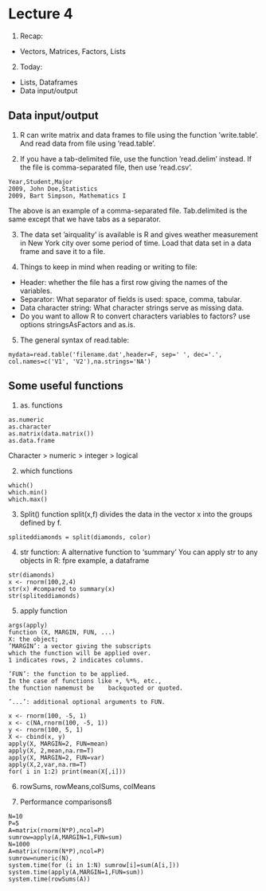 # Lecture 4
1. Recap:
  - Vectors, Matrices, Factors, Lists

2. Today:
  - Lists, Dataframes
  - Data input/output

## Data input/output
1. R can write matrix and data frames to file using the function ’write.table’. And read data from file using ’read.table’.

2. If you have a tab-delimited file, use the function ’read.delim’ instead. If the file is comma-separated file, then use ’read.csv’.
```
Year,Student,Major
2009, John Doe,Statistics
2009, Bart Simpson, Mathematics I
```
The above is an example of a comma-separated file. Tab.delimited is the same except that we have tabs as a separator.

3. The data set ’airquality’ is available is R and gives weather measurement in New York city over some period of time. Load that data set in a data frame and save it to a file.

4. Things to keep in mind when reading or writing to file:
  - Header: whether the file has a first row giving the names of the variables.
  - Separator: What separator of fields is used: space, comma, tabular.
  - Data character string: What character strings serve as missing data.
  -  Do you want to allow R to convert characters variables to factors? use options stringsAsFactors and as.is.
5. The general syntax of read.table:
```{r}
mydata=read.table('filename.dat',header=F, sep=' ', dec='.', col.names=c('V1', 'V2'),na.strings='NA')
```

## Some useful functions
1. as. functions
```{r}
as.numeric
as.character
as.matrix(data.matrix())
as.data.frame
```
Character > numeric > integer > logical

2. which functions
```{r}
which()
which.min()
which.max()
```

3. Split() function
split(x,f) divides the data in the vector x into the groups defined by f.
```
spliteddiamonds = split(diamonds, color)
```

4. str function: A alternative function to ‘summary’
You can apply str to any objects in R: fpre example, a dataframe
```
str(diamonds)
x <- rnorm(100,2,4)
str(x) #compared to summary(x)
str(spliteddiamonds)
```

5. apply function
```{r}
args(apply)
function (X, MARGIN, FUN, ...)
X: the object;
’MARGIN’: a vector giving the subscripts 
which the function will be applied over. 
1 indicates rows, 2 indicates columns.

’FUN’: the function to be applied. 
In the case of functions like +, %*%, etc., 
the function namemust be	backquoted or quoted.

’...’: additional optional arguments to FUN.
```
```{r}
x <- rnorm(100, -5, 1)
x <- c(NA,rnorm(100, -5, 1))
y <- rnorm(100, 5, 1)
X <- cbind(x, y)
apply(X, MARGIN=2, FUN=mean)
apply(X, 2,mean,na.rm=T)
apply(X, MARGIN=2, FUN=var)
apply(X,2,var,na.rm=T)
for( i in 1:2) print(mean(X[,i]))
```

6. rowSums, rowMeans,colSums, colMeans


7. Performance comparisonsß
```{r}
N=10
P=5
A=matrix(rnorm(N*P),ncol=P) 
sumrow=apply(A,MARGIN=1,FUN=sum)
N=1000
A=matrix(rnorm(N*P),ncol=P) 
sumrow=numeric(N), 
system.time(for (i in 1:N) sumrow[i]=sum(A[i,])) 
system.time(apply(A,MARGIN=1,FUN=sum))
system.time(rowSums(A))
```


